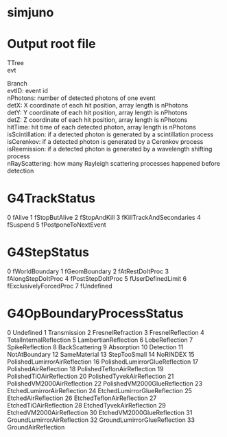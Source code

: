 # simjuno

# Output root file
TTree  
evt  

Branch  
evtID: event id  
nPhotons: number of detected photons of one event  
detX: X coordinate of each hit position, array length is nPhotons  
detY: Y coordinate of each hit position, array length is nPhotons  
detZ: Z coordinate of each hit position, array length is nPhotons  
hitTime: hit time of each detected photon, array length is nPhotons  
isScintillation: if a detected photon is generated by a scintillation process  
isCerenkov: if a detected photon is generated by a Cerenkov process  
isReemission: if a detected photon is generated by a wavelength shifting process  
nRayScattering: how many Rayleigh scattering processes happened before detection  

# G4TrackStatus
0   fAlive
1   fStopButAlive
2   fStopAndKill
3   fKillTrackAndSecondaries
4   fSuspend
5   fPostponeToNextEvent

# G4StepStatus
0   fWorldBoundary
1   fGeomBoundary
2   fAtRestDoItProc
3   fAlongStepDoItProc
4   fPostStepDoItProc
5   fUserDefinedLimit
6   fExclusivelyForcedProc
7   fUndefined

# G4OpBoundaryProcessStatus
0   Undefined
1   Transmission
2   FresnelRefraction
3   FresnelReflection
4   TotalInternalReflection
5   LambertianReflection
6   LobeReflection
7   SpikeReflection
8   BackScattering
9   Absorption
10   Detection
11   NotAtBoundary
12   SameMaterial
13   StepTooSmall
14   NoRINDEX
15   PolishedLumirrorAirReflection
16   PolishedLumirrorGlueReflection
17   PolishedAirReflection
18   PolishedTeflonAirReflection
19   PolishedTiOAirReflection
20   PolishedTyvekAirReflection
21   PolishedVM2000AirReflection
22   PolishedVM2000GlueReflection
23   EtchedLumirrorAirReflection
24   EtchedLumirrorGlueReflection
25   EtchedAirReflection
26   EtchedTeflonAirReflection
27   EtchedTiOAirReflection
28   EtchedTyvekAirReflection
29   EtchedVM2000AirReflection
30   EtchedVM2000GlueReflection
31   GroundLumirrorAirReflection
32   GroundLumirrorGlueReflection
33   GroundAirReflection
